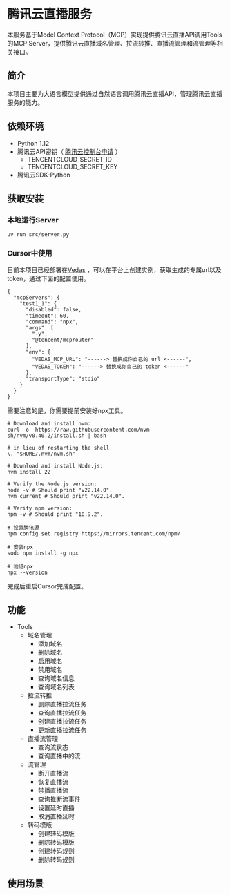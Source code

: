 # 腾讯云直播服务
本服务基于Model Context Protocol（MCP）实现提供腾讯云直播API调用Tools的MCP Server，提供腾讯云直播域名管理、拉流转推、直播流管理和流管理等相关接口。
## 简介
本项目主要为大语言模型提供通过自然语言调用腾讯云直播API，管理腾讯云直播服务的能力。
## 依赖环境
- Python 1.12
- 腾讯云API密钥（ [腾讯云控制台申请](https://console.cloud.tencent.com/cam/capi) ）
    - TENCENTCLOUD_SECRET_ID
    - TENCENTCLOUD_SECRET_KEY
- 腾讯云SDK-Python

## 获取安装

### 本地运行Server
``` 
uv run src/server.py
```
### Cursor中使用
目前本项目已经部署在[Vedas](https://ai.woa.com/#/vedas/mcp-market/list) ，可以在平台上创建实例，获取生成的专属url以及token，通过下面的配置使用。

``` 
{
  "mcpServers": {
    "test1_1": {
      "disabled": false,
      "timeout": 60,
      "command": "npx",
      "args": [
        "-y",
        "@tencent/mcprouter"
      ],
      "env": {
        "VEDAS_MCP_URL": "------> 替换成你自己的 url <------",
        "VEDAS_TOKEN": "------> 替换成你自己的 token <------"
      },
      "transportType": "stdio"
    }
  }
}
```
需要注意的是，你需要提前安装好npx工具。

``` 
# Download and install nvm:
curl -o- https://raw.githubusercontent.com/nvm-sh/nvm/v0.40.2/install.sh | bash

# in lieu of restarting the shell
\. "$HOME/.nvm/nvm.sh"

# Download and install Node.js:
nvm install 22

# Verify the Node.js version:
node -v # Should print "v22.14.0".
nvm current # Should print "v22.14.0".

# Verify npm version:
npm -v # Should print "10.9.2".

# 设置腾讯源
npm config set registry https://mirrors.tencent.com/npm/

# 安装npx
sudo npm install -g npx

# 验证npx
npx --version
```
完成后重启Cursor完成配置。
## 功能
- Tools
    - 域名管理
        - 添加域名
        - 删除域名
        - 启用域名
        - 禁用域名
        - 查询域名信息
        - 查询域名列表
    - 拉流转推
        - 删除直播拉流任务
        - 查询直播拉流任务
        - 创建直播拉流任务
        - 更新直播拉流任务
    - 直播流管理
        - 查询流状态
        - 查询直播中的流
    - 流管理
        - 断开直播流
        - 恢复直播流
        - 禁播直播流
        - 查询推断流事件
        - 设置延时直播
        - 取消直播延时
    - 转码模版
        - 创建转码模版
        - 删除转码模版
        - 创建转码规则
        - 删除转码规则

## 使用场景
